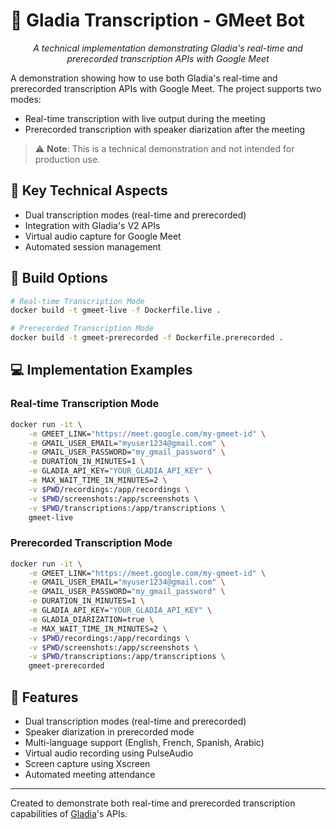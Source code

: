 # 🎥 Gladia Transcription - GMeet Bot

<div align="center">

*A technical implementation demonstrating Gladia's real-time and prerecorded transcription APIs with Google Meet*


</div>

A demonstration showing how to use both Gladia's real-time and prerecorded transcription APIs with Google Meet. The project supports two modes:
- Real-time transcription with live output during the meeting
- Prerecorded transcription with speaker diarization after the meeting

> ⚠️ **Note**: This is a technical demonstration and not intended for production use.

## 🔑 Key Technical Aspects
- Dual transcription modes (real-time and prerecorded)
- Integration with Gladia's V2 APIs
- Virtual audio capture for Google Meet
- Automated session management

## 🚀 Build Options

```bash
# Real-time Transcription Mode
docker build -t gmeet-live -f Dockerfile.live .

# Prerecorded Transcription Mode
docker build -t gmeet-prerecorded -f Dockerfile.prerecorded .
```

## 💻 Implementation Examples

### Real-time Transcription Mode
```bash
docker run -it \
    -e GMEET_LINK="https://meet.google.com/my-gmeet-id" \
    -e GMAIL_USER_EMAIL="myuser1234@gmail.com" \
    -e GMAIL_USER_PASSWORD="my_gmail_password" \
    -e DURATION_IN_MINUTES=1 \
    -e GLADIA_API_KEY="YOUR_GLADIA_API_KEY" \
    -e MAX_WAIT_TIME_IN_MINUTES=2 \
    -v $PWD/recordings:/app/recordings \
    -v $PWD/screenshots:/app/screenshots \
    -v $PWD/transcriptions:/app/transcriptions \
    gmeet-live
```

### Prerecorded Transcription Mode
```bash
docker run -it \
    -e GMEET_LINK="https://meet.google.com/my-gmeet-id" \
    -e GMAIL_USER_EMAIL="myuser1234@gmail.com" \
    -e GMAIL_USER_PASSWORD="my_gmail_password" \
    -e DURATION_IN_MINUTES=1 \
    -e GLADIA_API_KEY="YOUR_GLADIA_API_KEY" \
    -e GLADIA_DIARIZATION=true \
    -e MAX_WAIT_TIME_IN_MINUTES=2 \
    -v $PWD/recordings:/app/recordings \
    -v $PWD/screenshots:/app/screenshots \
    -v $PWD/transcriptions:/app/transcriptions \
    gmeet-prerecorded
```

## 🌟 Features
- Dual transcription modes (real-time and prerecorded)
- Speaker diarization in prerecorded mode
- Multi-language support (English, French, Spanish, Arabic)
- Virtual audio recording using PulseAudio
- Screen capture using Xscreen
- Automated meeting attendance

---

Created to demonstrate both real-time and prerecorded transcription capabilities of [Gladia](https://gladia.io)'s APIs.
